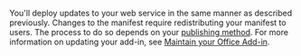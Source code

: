 You'll deploy updates to your web service in the same manner as described previously. Changes to the manifest require redistributing your manifest to users. The process to do so depends on your [publishing method](publish.md). For more information on updating your add-in, see [Maintain your Office Add-in](maintain-breaking-changes.md#update-your-add-in).